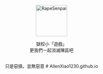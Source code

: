 <p align="center">
  <a href="https://github.com/AllenXiao1230/web/blob/gh-pages/index.html"><img src="https://github.com/AllenXiao1230/web/blob/gh-pages/static/image/ClickBefore.png?raw=true" width="100" height="100" alt="RapeSenpai"></a>
</p>
<div align="center">


獄校小「遊戲」
<br/>
更我們一起消滅陳區吧



<br/>
只是惡搞，並無惡意
#   A l l e n X i a o 1 2 3 0 . g i t h u b . i o 
 
 
</div>